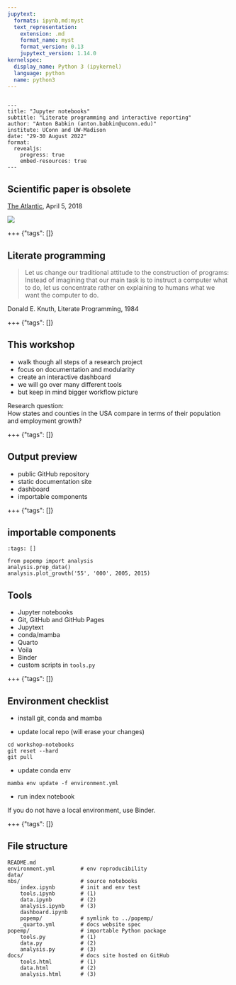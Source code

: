 ```yaml
---
jupytext:
  formats: ipynb,md:myst
  text_representation:
    extension: .md
    format_name: myst
    format_version: 0.13
    jupytext_version: 1.14.0
kernelspec:
  display_name: Python 3 (ipykernel)
  language: python
  name: python3
---
```


```{raw-cell}

---
title: "Jupyter notebooks"
subtitle: "Literate programming and interactive reporting"
author: "Anton Babkin (anton.babkin@uconn.edu)"
institute: UConn and UW-Madison
date: "29-30 August 2022"
format: 
  revealjs:
    progress: true
    embed-resources: true
---
```

## Scientific paper is obsolete
[The Atlantic](https://www.theatlantic.com/science/archive/2018/04/the-scientific-paper-is-obsolete/556676/), April 5, 2018

![](https://cdn.theatlantic.com/assets/media/img/mt/2018/04/FlameNew_1/facebook.gif)

+++ {"tags": []}

## Literate programming

> Let us change our traditional attitude to the construction of programs: Instead of imagining that our main task is to instruct a computer what to do, let us concentrate rather on explaining to humans what we want the computer to do.

Donald E. Knuth, Literate Programming, 1984

+++ {"tags": []}

## This workshop

- walk though all steps of a research project
- focus on documentation and modularity
- create an interactive dashboard
- we will go over many different tools
- but keep in mind bigger workflow picture

Research question:  
How states and counties in the USA compare in terms of their population and employment growth?

+++ {"tags": []}

## Output preview

- public GitHub repository
- static documentation site
- dashboard
- importable components

+++ {"tags": []}

## importable components

```{code-cell} ipython3
:tags: []

from popemp import analysis
analysis.prep_data()
analysis.plot_growth('55', '000', 2005, 2015)
```

## Tools

- Jupyter notebooks
- Git, GitHub and GitHub Pages
- Jupytext
- conda/mamba
- Quarto
- Voila
- Binder
- custom scripts in `tools.py`

+++ {"tags": []}

## Environment checklist

- install git, conda and mamba

- update local repo (will erase your changes)
```
cd workshop-notebooks
git reset --hard
git pull
```
    
- update conda env
```
mamba env update -f environment.yml
```

- run index notebook

If you do not have a local environment, use Binder.

+++ {"tags": []}

## File structure

```
README.md
environment.yml        # env reproducibility
data/                  
nbs/                   # source notebooks
    index.ipynb        # init and env test
    tools.ipynb        # (1)
    data.ipynb         # (2)
    analysis.ipynb     # (3)
    dashboard.ipynb
    popemp/            # symlink to ../popemp/
    _quarto.yml        # docs website spec
popemp/                # importable Python package
    tools.py           # (1)
    data.py            # (2)
    analysis.py        # (3)
docs/                  # docs site hosted on GitHub
    tools.html         # (1)
    data.html          # (2)
    analysis.html      # (3)
```
